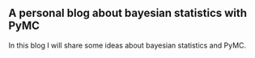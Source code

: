 ## A personal blog about bayesian statistics with PyMC

In this blog I will share some ideas about bayesian statistics and PyMC.
